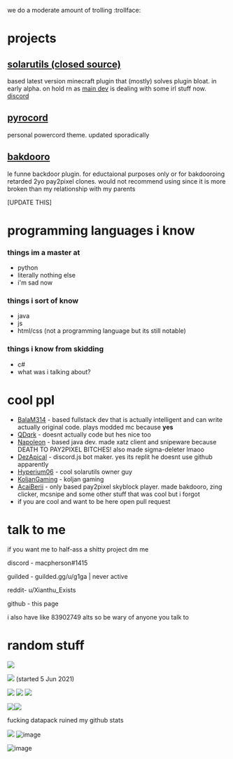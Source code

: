 we do a moderate amount of trolling :trollface:

# projects
## [solarutils (closed source)](https://github.com/SunCorpTechnologies/SolarUtils-releases)
based latest version minecraft plugin that (mostly) solves plugin bloat. in early alpha. on hold rn as [main dev](https://github.com/hy-6) is dealing with some irl stuff now. [discord](https://discord.com/invite/akWs5zhfMJ)
## [pyrocord](https://github.com/Errorcrafter/PyroCord)
personal powercord theme. updated sporadically
## [bakdooro](https://github.com/Bakdooro)
le funne backdoor plugin. for eductaional purposes only or for bakdooroing retarded 2yo pay2pixel clones. would not recommend using since it is more broken than my relationship with my parents

[UPDATE THIS]

# programming languages i know
### things im a master at
- python
- literally nothing else
- i'm sad now
### things i sort of know
- java
- js
- html/css (not a programming language but its still notable)
### things i know from skidding
- c#
- what was i talking about?

# cool ppl
- [BalaM314](https://github.com/BalaM314) - based fullstack dev that is actually intelligent and can write actually original code. plays modded mc because **yes**
- [QDqrk](https://github.com/DexPolarity) - doesnt actually code but hes nice too
- [Napoleon](https://github.com/Napoleon-x) - based java dev. made xatz client and snipeware because DEATH TO PAY2PIXEL BITCHES! also made sigma-deleter lmaoo
- [DezApical](https://replit.com/@ashsley654321) - discord.js bot maker. yes its replit he doesnt use github apparently
- [Hyperium06](https://github.com/hy-6) - cool solarutils owner guy
- [KoljanGaming](https://github.com/KoljanGaming) - koljan gaming
- [AcaiBerii](https://github.com/AcaiBerii) - only based pay2pixel skyblock player. made bakdooro, zing clicker, mcsnipe and some other stuff that was cool but i forgot
- if you are cool and want to be here open pull request

# talk to me
if you want me to half-ass a shitty project dm me

discord - macpherson#1415

guilded - guilded.gg/u/g1ga | never active

reddit- u/Xianthu_Exists

github - this page

i also have like 83902749 alts so be wary of anyone you talk to

# random stuff
<img align="center" src="https://github-readme-stats.vercel.app/api/?username=Errorcrafter&theme=prussian"/>


<img src="https://komarev.com/ghpvc/?username=Errorcrafter2&color=brightgreen&style=flat-square"> (started 5 Jun 2021)


<img src="https://img.shields.io/github/followers/Errorcrafter?color=blue&logo=red&logoColor=red&style=flat-square"> <img src="https://img.shields.io/badge/aaaaaaaaaaaaaaa-aaaaaa-yellow?style=flat-square"> <img src="https://img.shields.io/badge/hail-sun%20corp-ff6739?style=flat-square">

<img src="https://github-readme-stats.vercel.app/api/top-langs/?username=Errorcrafter&layout=compact&include_all_commits=true&show_icons=true"><img src="https://github-readme-stats.vercel.app/api/top-langs/?username=SunCorpTechnologies&layout=compact&include_all_commits=true&show_icons=true">

fucking datapack ruined my github stats

<img src="https://github-profile-trophy.vercel.app/?username=Errorcrafter&theme=juicyfresh&no-bg=true" /> ![image](https://user-images.githubusercontent.com/69189354/137567629-171d4790-99b2-44d1-83e8-041eb4004509.png)

![image](https://user-images.githubusercontent.com/69189354/144714382-d644ddec-e960-4433-a969-cefee768b92c.png)


